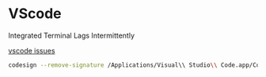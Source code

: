 # VScode

Integrated Terminal Lags Intermittently

[vscode issues](https://github.com/microsoft/vscode/issues/105446)

```bash
codesign --remove-signature /Applications/Visual\\ Studio\\ Code.app/Contents/Frameworks/Code\\ Helper\\ \\(Renderer\\).app
```

